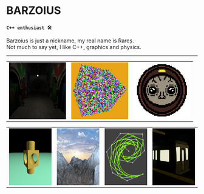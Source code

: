 # BARZOIUS

**`C++ enthusiast 🛠`**
                                                                    
Barzoius is just a nickname, my real name is Rareș.                            
Not much to say yet, I like C++, graphics and physics.                           
               
   
---

| | | |
|---|---|---|
| [<img src="imgs/SCENE_GRAPH2.png" width="150" height="150">](https://github.com/Barzoius/GraphicsSandBox) | [<img src="imgs/instance2.png" width="150" height="150">](https://github.com/Barzoius/ToyGFX) | [<img src="imgs/GAME_ICON.png" width="150" height="150">](https://github.com/Barzoius/Throwaways) |

| | | | |
|---|---|---|---|
| [<img src="imgs/march2.png" width="150" height="150">](https://github.com/Barzoius/RayMarcher) | [<img src="imgs/terrain2.png" width="150" height="150">](https://github.com/Barzoius/TERRAIN_GENERATION) |[<img src="imgs/bezier.png" width="150" height="150">](https://github.com/Barzoius/BezierCurves) |[<img src="imgs/station.png" width="150" height="150">](https://github.com/Barzoius/LostStation) |

